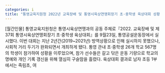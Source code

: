 ```yaml
---
categories: i
title: "통영교육지원청 2022년 교육장배 및 통영시육상연맹회장기 초·중학생 육상대회 성황리 개최"
---
```

[월간인물] 통영교육지원청은 통영시육상연맹과의 공동 주체로『2022. 교육장배 및 제37회 통영시육상연맹회장기 초·중학생 육상대회』를 9월23일, 통영공설운동장에서 실시했다. 이번 대회는 지난 2년간(2019~2021년) 방역상황으로 인해 실시하지 못했으나, 사회적 거리 두기가 완화되면서 개최하게 됐다. 통영 관내 초·중학생 26개 학교 567명의 학생이 참가하여 성황을 이루었으며, 참가 선수들은 갈고 닦은 운동 기량으로 학교의 명예와 개인 기록 갱신을 위해 열심히 구슬땀을 흘렸다. 육상대회 결과로 남자 초등 1부에서는 죽림초, 여